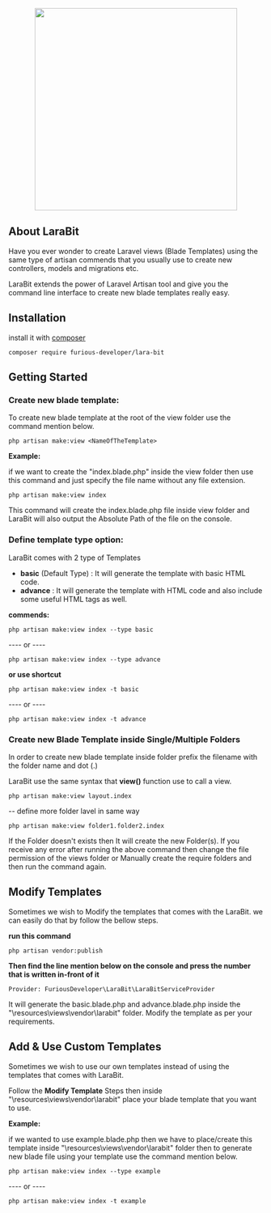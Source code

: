 <p  align="center"><img  src="https://user-images.githubusercontent.com/36569722/136689176-8f0d31aa-f543-461c-a545-5c425231bb4e.png"  width="400"></p>

## About LaraBit

Have you ever wonder to create Laravel views (Blade Templates) using the same type of artisan commends that you usually use to create new controllers, models and migrations etc.

LaraBit extends the power of Laravel Artisan tool and give you the command line interface to create new blade templates really easy.

## Installation

install it with [composer](https://getcomposer.org/)

    composer require furious-developer/lara-bit

## Getting Started

### Create new blade template:

To create new blade template at the root of the view folder use the command mention below.

    php artisan make:view <NameOfTheTemplate>

**Example:**

if we want to create the "index.blade.php" inside the view folder then use this command and just specify the file name without any file extension.

    php artisan make:view index

This command will create the index.blade.php file inside view folder and LaraBit will also output the Absolute Path of the file on the console.

### Define template type option:

LaraBit comes with 2 type of Templates
- **basic** (Default Type) : It will generate the template with basic HTML code.
- **advance** : It will generate the template with HTML code and also include some useful HTML tags as well.

**commends:**

    php artisan make:view index --type basic
---- or ----

    php artisan make:view index --type advance

**or use shortcut**

    php artisan make:view index -t basic
---- or ----

    php artisan make:view index -t advance

### Create new Blade Template inside Single/Multiple Folders

In order to create new blade template inside folder prefix the filename with the folder name and dot (.)

LaraBit use the same syntax that **view()** function use to call a view.
  
    php artisan make:view layout.index

-- define more folder lavel in same way

    php artisan make:view folder1.folder2.index

If the Folder doesn't exists then It will create the new Folder(s). If you receive any error after running the above command then change the file permission of the views folder or Manually create the require folders and then run the command again.

## Modify Templates

Sometimes we wish to Modify the templates that comes with the LaraBit. we can easily do that by follow the bellow steps.

**run this command**

    php artisan vendor:publish

**Then find the line mention below on the console and press the number that is written in-front of it**

    Provider: FuriousDeveloper\LaraBit\LaraBitServiceProvider

It will generate the basic.blade.php and advance.blade.php inside the "\resources\views\vendor\larabit" folder. Modify the template as per your requirements.

## Add & Use Custom Templates

Sometimes we wish to use our own templates instead of using the templates that comes with LaraBit.

Follow the **Modify Template** Steps then inside "\resources\views\vendor\larabit" place your blade template that you want to use.

**Example:**

if we wanted to use example.blade.php then we have to place/create this template inside "\resources\views\vendor\larabit" folder then to generate new blade file using your template use the command mention below.

    php artisan make:view index --type example
---- or ----

    php artisan make:view index -t example



